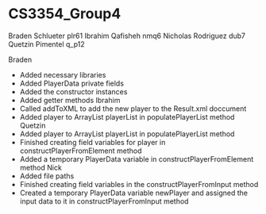 # CS3354_Group4

Braden Schlueter    plr61
Ibrahim Qafisheh    nmq6
Nicholas Rodriguez  dub7
Quetzin Pimentel q_p12


Braden
- Added necessary libraries
- Added PlayerData private fields
- Added the constructor instances
- Added getter methods 
Ibrahim
- Called addToXML to add the new player to the Result.xml doccument
- Added player to ArrayList playerList in populatePlayerList method
Quetzin
- Added player to ArrayList playerList in populatePlayerList method
- Finished creating field variables for player in constructPlayerFromElement method
- Added a temporary PlayerData variable in constructPlayerFromElement method
Nick
- Added file paths
- Finished creating field variables in the constructPlayerFromInput method
- Created a temporary PlayerData variable newPlayer and assigned the input data to it in constructPlayerFromInput method

